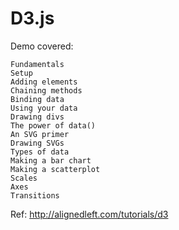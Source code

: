 D3.js
=====
Demo covered:

    Fundamentals
    Setup
    Adding elements
    Chaining methods
    Binding data
    Using your data 
    Drawing divs
    The power of data()
    An SVG primer
    Drawing SVGs
    Types of data
    Making a bar chart
    Making a scatterplot
    Scales
    Axes
    Transitions


Ref:
http://alignedleft.com/tutorials/d3